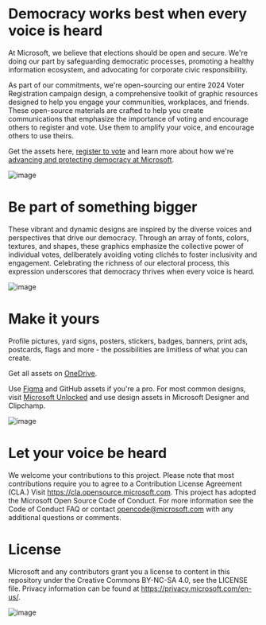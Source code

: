 # Democracy works best when every voice is heard
At Microsoft, we believe that elections should be open and secure. We're doing our part by safeguarding democratic processes, promoting a healthy information ecosystem, and advocating for corporate civic responsibility.

As part of our commitments, we're open-sourcing our entire 2024 Voter Registration campaign design, a comprehensive toolkit of graphic resources designed to help you engage your communities, workplaces, and friends. These open-source materials are crafted to help you create communications that emphasize the importance of voting and encourage others to register and vote. Use them to amplify your voice, and encourage others to use theirs.

Get the assets here, [register to vote](https://microsoft.turbovote.org/) and learn more about how we're [advancing and protecting democracy at Microsoft](https://aka.ms/Vote2024).

![image](https://github.com/user-attachments/assets/4a29ca48-9a2f-401b-9d49-ecbab850e407)

# Be part of something bigger
These vibrant and dynamic designs are inspired by the diverse voices and perspectives that drive our democracy. Through an array of fonts, colors, textures, and shapes, these graphics emphasize the collective power of individual votes, deliberately avoiding voting clichés to foster inclusivity and engagement. Celebrating the richness of our electoral process, this expression underscores that democracy thrives when every voice is heard.

![image](https://github.com/user-attachments/assets/239b0997-24cb-412b-accc-14c502d44f7d)

# Make it yours
Profile pictures, yard signs, posters, stickers, badges, banners, print ads, postcards, flags and more - the possibilities are limitless of what you can create. 

Get all assets on [OneDrive](https://1drv.ms/f/s!ArGaBSA2dWjgvKk_j9oJ1e2jmURv3w?e=vpXecx).

Use [Figma](https://aka.ms/voteopensource) and GitHub assets if you're a pro. For most common designs, visit [Microsoft Unlocked](https://aka.ms/vote2024) and use design assets in Microsoft Designer and Clipchamp.

![image](https://github.com/user-attachments/assets/da6fdb99-6c9a-4e92-8023-f947034dcde2)

# Let your voice be heard
We welcome your contributions to this project. Please note that most contributions require you to agree to a Contribution License Agreement (CLA.) Visit https://cla.opensource.microsoft.com.
This project has adopted the Microsoft Open Source Code of Conduct. For more information see the Code of Conduct FAQ or contact opencode@microsoft.com with any additional questions or comments.

# License
Microsoft and any contributors grant you a license to content in this repository under the Creative Commons BY-NC-SA 4.0, see the LICENSE file. Privacy information can be found at https://privacy.microsoft.com/en-us/. 

![image](https://github.com/user-attachments/assets/8649754c-a258-44ce-bdb3-05c80ab1120d)

